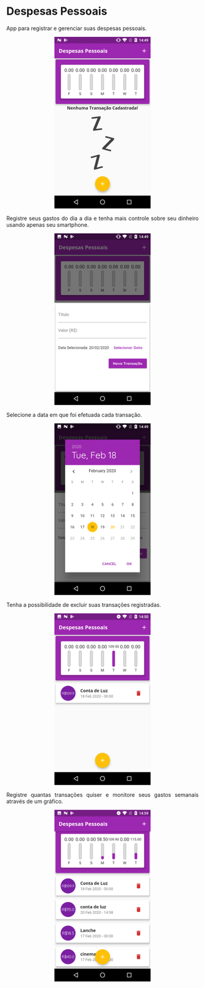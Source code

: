 # Despesas Pessoais



<p align="justify">
App para registrar e gerenciar suas despesas pessoais.
</p>

<p align="center">
    <img src="readme/img1.png"
    width="50%">
</p>

<p align="justify">
Registre seus gastos do dia a dia e tenha mais controle sobre seu dinheiro usando apenas seu smartphone.
</p>

<p align="center">
    <img src="readme/img2.png"
    width="50%">
</p>

<p align="justify">
Selecione a data em que foi efetuada cada transação.
</p>

<p align="center">
    <img src="readme/img3.png"
    width="50%">
</p>

<p align="justify">
Tenha a possibilidade de excluir suas transações registradas.
</p>

<p align="center">
    <img src="readme/img4.png"
    width="50%">
</p>

<p align="justify">
Registre quantas transações quiser e monitore seus gastos semanais através de um gráfico.
</p>

<p align="center">
    <img src="readme/img5.png"
    width="50%">
</p>